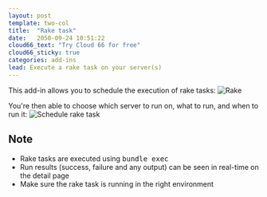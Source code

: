 ```yaml
---
layout: post
template: two-col
title:  "Rake task"
date:   2050-09-24 10:51:22
cloud66_text: "Try Cloud 66 for free"
cloud66_sticky: true
categories: add-ins
lead: Execute a rake task on your server(s)
---
```


This add-in allows you to schedule the execution of rake tasks:
![Rake](http://cdn.cloud66.com/images/help/addin_rake.png)

You're then able to choose which server to run on, what to run, and when to run it:
![Schedule rake task](http://cdn.cloud66.com/images/help/addin_example_rake.png)

## Note
* Rake tasks are executed using <kbd>bundle exec</kbd>
* Run results (success, failure and any output) can be seen in real-time on the detail page
* Make sure the rake task is running in the right environment